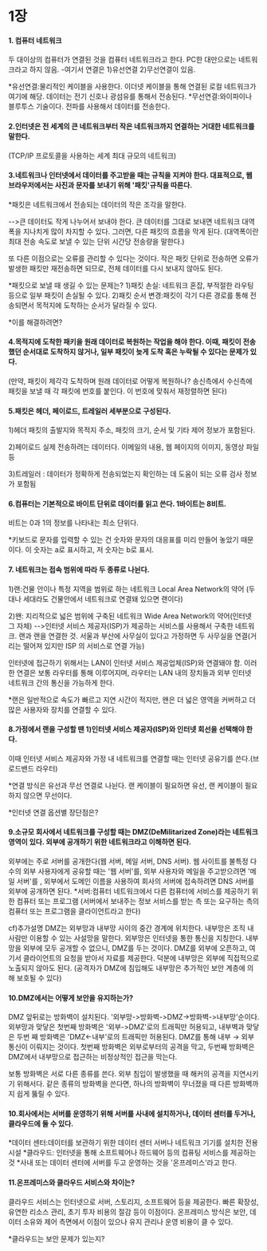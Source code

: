 1장
===

#### 1. 컴퓨터 네트워크

두 대이상의 컴퓨터가 연결된 것을 컴퓨터 네트워크라고 한다. PC한 대만으로는 네트워크라고 하지 않음.
-여기서 연결은 1)유선연결 2)무선연결이 있음.

*유선연결:물리적인 케이블을 사용한다. 이더넷 케이블을 통해 연결된 로컬 네트워크가 여기에 해당. 데이터는 전기 신호나 광섬유를 통해서 전송된다.
*무선연결:와이파이나 블루투스 기술이다. 전파를 사용해서 데이터를 전송한다.

#### 2.인터넷은 전 세계의 큰 네트워크부터 작은 네트워크까지 연결하는 거대한 네트워크를 말한다.
(TCP/IP 프로토콜을 사용하는 세계 최대 규모의 네트워크)

#### 3.네트워크나 인터넷에서 데이터를 주고받을 때는 규칙을 지켜야 한다. 대표적으로, 웹 브라우저에서는 사진과 문자를 보내기 위해 '패킷'규칙을 따른다.

*패킷은 네트워크에서 전송되는 데이터의 작은 조각을 말한다. 

-->큰 데이터도 작게 나누어서 보내야 한다. 큰 데이터를 그대로 보내면 네트워크 대역폭을 지나치게 많이 차지할 수 있다. 그러면, 다른 패킷의 흐름을 막게 된다.
(대역폭이란 최대 전송 속도로 보낼 수 있는 단위 시간당 전송량을 말한다.)

또 다른 이점으로는 오류를 관리할 수 있다는 것이다. 작은 패킷 단위로 전송하면 오류가 발생한 패킷만 재전송하면 되므로, 전체 데이터를 다시 보내지 않아도 된다.

*패킷으로 보낼 때 생길 수 있는 문제는?
1)패킷 손실: 네트워크 혼잡, 부적절한 라우팅 등으로 일부 패킷이 손실될 수 있다.
2)패킷 순서 변경:패킷이 각기 다른 경로를 통해 전송되면서 목적지에 도착하는 순서가 달라질 수 있다.

*이를 해결하려면?


#### 4.목적지에 도착한 패키을 원래 데이터로 복원하는 작업을 해야 한다. 이때, 패킷이 전송했던 순서대로 도착하지 않거나, 일부 패킷이 늦게 도착 혹은 누락될 수 있다는 문제가 있다.
(만약, 패킷이 제각각 도착하며 원래 데이터로 어떻게 복원하나? 송신측에서 수신측에 패킷을 보낼 때 각 패킷에 번호를 붙인다. 이 번호에 맞춰서 재정렬하면 된다)

#### 5.패킷은 헤더, 페이로드, 트레일러 세부분으로 구성된다.

1)헤더
패킷의 출발지와 목적지 주소, 패킷의 크기, 순서 및 기타 제어 정보가 포함된다. 

2)페이로드
실제 전송하려는 데이터다. 이메일의 내용, 웹 페이지의 이미지, 동영상 파일 등

3)트레일러 : 데이터가 정확하게 전송되었는지 확인하는 데 도움이 되는 오류 검사 정보가 포함됨

#### 6.컴퓨터는 기본적으로 바이트 단위로 데이터를 읽고 쓴다. 1바이트는 8비트.
비트는 0과 1의 정보를 나타내는 최소 단위다.


*키보드로 문자를 입력할 수 있는 건 숫자와 문자의 대응표를 미리 만들어 놓았기 때문이다.
 이 숫자는 a로 표시하고, 저 숫자는 b로 표시.

#### 7. 네트워크는 접속 범위에 따라 두 종류로 나뉜다. 

1)랜:건물 안이나 특정 지역을 범위로 하는 네트워크
Local Area Network의 약어
(두 대나 세대라도 건물안에서 네트워크로 연결돼 있으면 랜이다)

2)왠: 지리적으로 넓은 범위에 구축된 네트워크
Wide Area Network의 약어(인터넷 그 자체)
-->인터넷 서비스 제공자(ISP)가 제공하는 서비스를 사용해서 구축한 네트워크. 랜과 랜을 연결한 것.
서울과 부산에 사무실이 있다고 가정하면 두 사무실을 연결(거리는 떨어져 있지만 ISP 의 서비스로 연결 가능)

인터넷에 접근하기 위해서는 LAN이 인터넷 서비스 제공업체(ISP)와 연결돼야 함.
이러한 연결은 보통 라우터를 통해 이루어지며, 라우터는 LAN 내의 장치들과 외부 인터넷 네트워크 간의 통신을 가능하게 한다.

*랜은 일반적으로 속도가 빠르고 지연 시간이 적지만, 왠은 더 넓은 영역을 커버하고 더 많은 사용자와 장치를 연결할 수 있다.

#### 8.가정에서 랜을 구성할 땐 1)인터넷 서비스 제공자(ISP)와 인터넷 회선을 선택해야 한다.
이때 인터넷 서비스 제공자와 가정 내 네트워크를 연결할 때는 인터넷 공유기를 쓴다.(브로드밴드 라우터)

*연결 방식은 유선과 무선 연결로 나뉜다. 랜 케이블이 필요하면 유선, 랜 케이블이 필요하지 않으면 무선이다.

*인터넷 연결 옵션별 장단점은?

#### 9.소규모 회사에서 네트워크를 구성할 때는 DMZ(DeMilitarized Zone)라는 네트워크 영역이 있다. 외부에 공개하기 위한 네트워크라고 이해하면 된다.
외부에는 주로 서버를 공개한다(웹 서버, 메일 서버, DNS 서버). 웹 사이트를 불특정 다수의 외부 사용자에게 공유할 때는 '웹 서버'를, 외부 사용자와 메일을 주고받으려면 '메일 서버'를
, 외부에서 도메인 이름을 사용하여 회사의 서버에 접속하려면 DNS 서버를 외부에 공개하면 된다.
*서버:컴퓨터 네트워크에서 다른 컴퓨터에 서비스를 제공하기 위한 컴퓨터 또는 프로그램
(서버에서 보내주는 정보 서비스를 받는 측 또는 요구하는 측의 컴퓨터 또는 프로그램을 클라이언트라고 한다)

cf)추가설명 
DMZ는 외부망과 내부망 사이의 중간 경계에 위치한다. 내부망은 조직 내 사람만 이용할 수 있는 사설망을 말한다.
외부망은 인터넷을 통한 통신을 지칭한다. 
내부망을 외부에 모두 공개할 수 없으니, DMZ를 두는 것이다. DMZ를 외부에 오픈하고, 여기서 클라이언트의 요청을 받아서 자료를 제공한다.
덕분에 내부망은 외부에 직접적으로 노출되지 않아도 된다.
(공격자가 DMZ에 침입해도 내부망은 추가적인 보안 계층에 의해 보호될 수 있다)

#### 10.DMZ에서는 어떻게 보안을 유지하는가? 
DMZ 앞뒤로는 방화벽이 설치된다. '외부망->방화벽->DMZ->방화벽->내부망'순이다. 외부망과 맞닿은 첫번째 방화벽은 '외부->DMZ'로의 트래픽만 허용되고, 내부벽과 맞닿은 두번 째 방화벽은 'DMZ<-내부'로의 트래픽만 허용된다.  DMZ를 통해 내부 → 외부 통신이 이뤄지는 것이다. 첫번째 방화벽은 외부로부터의 공격을 막고, 두번째 방화벽은 DMZ에서 내부망으로 접근하는 비정상적인 접근을 막는다.

보통 방화벽은 서로 다른 종류를 쓴다. 외부 침입이 발생했을 때 해커의 공격을 지연시키기 위해서다. 같은 종류의 방화벽을 쓴다면, 하나의 방화벽이 무너졌을 때 다른 방화벽까지 쉽게 뚫릴 수 있다.

#### 10.회사에서는 서버를 운영하기 위해 서버를 사내에 설치하거나, 데이터 센터를 두거나, 클라우드에 둘 수 있다.
*데이터 센터:데이터를 보관하기 위한 데이터 센터 서버나 네트워크 기기를 설치한 전용 시설
*클라우드: 인터넷을 통해 소프트웨어나 하드웨어 등의 컴퓨팅 서비스를 제공하는 것
*사내 또는 데이터 센터에 서버를 두고 운영하는 것을 '온프레미스'라고 한다.

#### 11.온프레미스와 클라우드 서비스와 차이는?
클라우드 서비스는 인터넷으로 서버, 스토리지, 소프트웨어 등을 제공한다. 빠른 확장성, 유연한 리소스 관리, 초기 투자 비용의 절감 등이 이점이다.
온프레미스 방식은 보안, 데이터 소유와 제어 측면에서 이점이 있으나 유지 관리나 운영 비용이 클 수 있다.

*클라우드는 보안 문제가 있는지?
